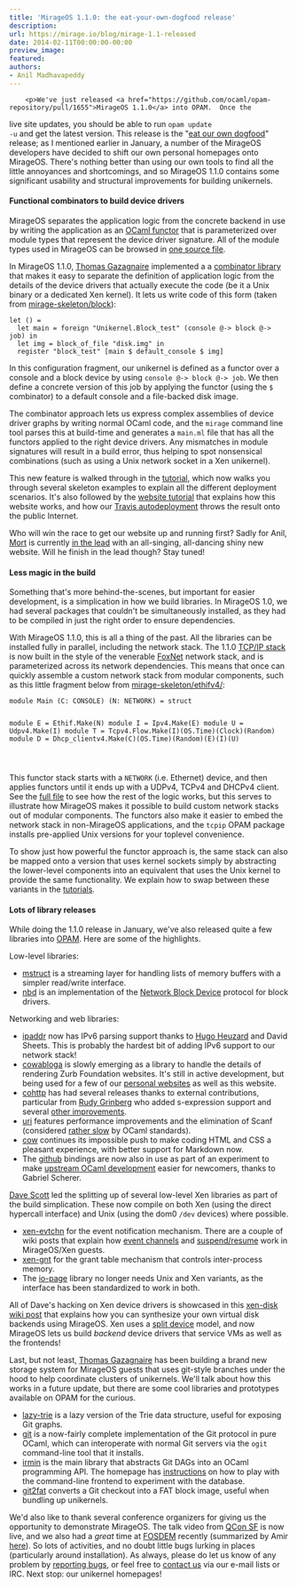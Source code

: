 ```yaml
---
title: 'MirageOS 1.1.0: the eat-your-own-dogfood release'
description:
url: https://mirage.io/blog/mirage-1.1-released
date: 2014-02-11T00:00:00-00:00
preview_image:
featured:
authors:
- Anil Madhavapeddy
---
```



        <p>We've just released <a href="https://github.com/ocaml/opam-repository/pull/1655">MirageOS 1.1.0</a> into OPAM.  Once the
live site updates, you should be able to run <code>opam update -u</code> and get the latest
version.  This release is the &quot;<a href="http://en.wikipedia.org/wiki/Eating_your_own_dog_food">eat our own
dogfood</a>&quot; release; as I
mentioned earlier in January, a number of the MirageOS developers have decided to
shift our own personal homepages onto MirageOS.  There's nothing better than
using our own tools to find all the little annoyances and shortcomings, and so
MirageOS 1.1.0 contains some significant usability and structural improvements
for building unikernels.</p>
<h4>Functional combinators to build device drivers</h4>
<p>MirageOS separates the
application logic from the concrete backend in use by writing the application
as an <a href="https://realworldocaml.org/v1/en/html/functors.html - [404 Not Found]">OCaml functor</a>
that is parameterized over module types that represent the device driver
signature.  All of the module types used in MirageOS can be browsed in <a href="https://github.com/mirage/mirage/blob/1.1.0/types/V1.mli">one
source file</a>.</p>
<p>In MirageOS 1.1.0, <a href="http://gazagnaire.org/">Thomas Gazagnaire</a> implemented a
a <a href="https://github.com/mirage/mirage/blob/1.1.0/lib/mirage.mli#L28">combinator library</a>
that makes it easy to separate the definition of application logic from the details
of the device drivers that actually execute the code (be it a Unix binary or a
dedicated Xen kernel).  It lets us write code of this form
(taken from <a href="https://github.com/mirage/mirage-skeleton/tree/master/block - [404 Not Found]">mirage-skeleton/block</a>):</p>
<pre><code class="language-ocaml">let () =
  let main = foreign &quot;Unikernel.Block_test&quot; (console @-&gt; block @-&gt; job) in
  let img = block_of_file &quot;disk.img&quot; in
  register &quot;block_test&quot; [main $ default_console $ img]
</code></pre>
<p>In this configuration fragment, our unikernel is defined as a functor over a
console and a block device by using <code>console @-&gt; block @-&gt; job</code>.  We then
define a concrete version of this job by applying the functor (using the <code>$</code>
combinator) to a default console and a file-backed disk image.</p>
<p>The combinator approach lets us express complex assemblies of device driver
graphs by writing normal OCaml code, and the <code>mirage</code> command line tool
parses this at build-time and generates a <code>main.ml</code> file that has all the
functors applied to the right device drivers. Any mismatches in module signatures
will result in a build error, thus helping to spot nonsensical combinations
(such as using a Unix network socket in a Xen unikernel).</p>
<p>This new feature is walked through in the <a href="https://mirage.io/docs/hello-world">tutorial</a>, which
now walks you through several skeleton examples to explain all the different
deployment scenarios.  It's also followed by the <a href="https://mirage.io/docs/mirage-www">website tutorial</a>
that explains how this website works, and how our <a href="https://mirage.io/docs/deploying-via-ci">Travis autodeployment</a>
throws the result onto the public Internet.</p>
<p>Who will win the race to get our website up and running first?  Sadly for Anil,
<a href="http://www.cs.nott.ac.uk/~rmm/ - [403 Forbidden]">Mort</a> is currently <a href="https://github.com/mor1/mort-www">in the
lead</a> with an all-singing, all-dancing shiny
new website.  Will he finish in the lead though? Stay tuned!</p>
<h4>Less magic in the build</h4>
<p>Something that's more behind-the-scenes, but important for easier development,
is a simplication in how we build libraries.  In MirageOS 1.0, we had several
packages that couldn't be simultaneously installed, as they had to be compiled
in just the right order to ensure dependencies.</p>
<p>With MirageOS 1.1.0, this is all a thing of the past.  All the libraries can
be installed fully in parallel, including the network stack.  The 1.1.0
<a href="https://github.com/mirage/mirage-tcpip">TCP/IP stack</a> is now built in the
style of the venerable <a href="http://www.cs.cmu.edu/~fox/foxnet.html">FoxNet</a> network
stack, and is parameterized across its network dependencies.  This means
that once can quickly assemble a custom network stack from modular components,
such as this little fragment below from <a href="https://github.com/mirage/mirage-skeleton/blob/master/ethifv4/unikernel.ml - [404 Not Found]">mirage-skeleton/ethifv4/</a>:</p>
<pre><code class="language-ocaml">module Main (C: CONSOLE) (N: NETWORK) = struct

  module E = Ethif.Make(N)
  module I = Ipv4.Make(E)
  module U = Udpv4.Make(I)
  module T = Tcpv4.Flow.Make(I)(OS.Time)(Clock)(Random)
  module D = Dhcp_clientv4.Make(C)(OS.Time)(Random)(E)(I)(U)
  
</code></pre>
<p>This functor stack starts with a <code>NETWORK</code> (i.e. Ethernet) device, and then applies
functors until it ends up with a UDPv4, TCPv4 and DHCPv4 client.  See the <a href="https://github.com/mirage/mirage-skeleton/blob/master/ethifv4/unikernel.ml - [404 Not Found]">full
file</a>
to see how the rest of the logic works, but this serves to illustrate how
MirageOS makes it possible to build custom network stacks out of modular
components.  The functors also make it easier to embed the network stack in
non-MirageOS applications, and the <code>tcpip</code> OPAM package installs pre-applied Unix
versions for your toplevel convenience.</p>
<p>To show just how powerful the functor approach is, the same stack can also
be mapped onto a version that uses kernel sockets simply by abstracting the
lower-level components into an equivalent that uses the Unix kernel to provide
the same functionality.  We explain how to swap between these variants in
the <a href="https://mirage.io/wiki/hello-world">tutorials</a>.</p>
<h4>Lots of library releases</h4>
<p>While doing the 1.1.0 release in January, we've also released quite a few libraries
into <a href="https://opam.ocaml.org">OPAM</a>.  Here are some of the highlights.</p>
<p>Low-level libraries:</p>
<ul>
<li><a href="https://github.com/samoht/ocaml-mstruct/">mstruct</a> is a streaming layer for handling lists of memory buffers with a simpler read/write interface.
</li>
<li><a href="https://github.com/xapi-project/nbd/">nbd</a> is an implementation of the <a href="http://en.wikipedia.org/wiki/Network_block_device">Network Block Device</a> protocol for block drivers.
</li>
</ul>
<p>Networking and web libraries:</p>
<ul>
<li><a href="https://github.com/mirage/ocaml-ipaddr">ipaddr</a> now has IPv6 parsing support thanks to <a href="https://github.com/hhugo/">Hugo Heuzard</a> and David Sheets.  This is probably the hardest bit of adding IPv6 support to our network stack!
</li>
<li><a href="https://github.com/mirage/cowabloga">cowabloga</a> is slowly emerging as a library to handle the details of rendering Zurb Foundation websites.  It's still in active development, but being used for a few of our <a href="https://github.com/mor1/mort-www">personal websites</a> as well as this website.
</li>
<li><a href="https://github.com/avsm/ocaml-cohttp">cohttp</a> has had several releases thanks to external contributions, particular from <a href="https://github.com/rgrinberg">Rudy Grinberg</a> who added s-expression support and several <a href="https://github.com/avsm/ocaml-cohttp/blob/master/CHANGES - [404 Not Found]">other improvements</a>.
</li>
<li><a href="https://github.com/avsm/ocaml-uri">uri</a> features performance improvements and the elimination of Scanf (considered <a href="http://www.lexifi.com/blog/note-about-performance-printf-and-format - [404 Not Found]">rather slow</a> by OCaml standards).
</li>
<li><a href="https://github.com/mirage/ocaml-cow">cow</a> continues its impossible push to make coding HTML and CSS a pleasant experience, with better support for Markdown now.
</li>
<li>The <a href="https://github.com/avsm/ocaml-github">github</a> bindings are now also in use as part of an experiment to make <a href="http://gallium.inria.fr/blog/patch-review-on-github/">upstream OCaml development</a> easier for newcomers, thanks to Gabriel Scherer.
</li>
</ul>
<p><a href="http://dave.recoil.org - [1 Client error: SSL connect error]">Dave Scott</a> led the splitting up of several low-level Xen libraries as part of the build simplication.  These now compile on both Xen (using the direct hypercall interface) and Unix (using the dom0 <code>/dev</code> devices) where possible.</p>
<ul>
<li><a href="https://github.com/xapi-project/ocaml-evtchn">xen-evtchn</a> for the event notification mechanism. There are a couple of wiki posts that explain how <a href="https://mirage.io/wiki/xen-events">event channels</a> and <a href="https://mirage.io/wiki/xen-suspend">suspend/resume</a> work in MirageOS/Xen guests.
</li>
<li><a href="https://github.com/xapi-project/ocaml-gnt">xen-gnt</a> for the grant table mechanism that controls inter-process memory.
</li>
<li>The <a href="https://github.com/mirage/io-page">io-page</a> library no longer needs Unix and Xen variants, as the interface has been standardized to work in both.
</li>
</ul>
<p>All of Dave's hacking on Xen device drivers is showcased in this <a href="https://mirage.io/docs/xen-synthesize-virtual-disk">xen-disk wiki post</a> that
explains how you can synthesize your own virtual disk backends using MirageOS.  Xen uses a <a href="https://www.usenix.org/legacy/event/usenix05/tech/general/full_papers/short_papers/warfield/warfield.pdf">split device</a> model,
and now MirageOS lets us build <em>backend</em> device drivers that service VMs as well as the frontends!</p>
<p>Last, but not least, <a href="http://gazagnaire.org">Thomas Gazagnaire</a> has been building a brand new storage system for MirageOS guests that uses git-style branches under the hood to help coordinate clusters of unikernels.  We'll talk about how this works in a future update, but there are some cool libraries and prototypes available on OPAM for the curious.</p>
<ul>
<li><a href="https://github.com/samoht/ocaml-lazy-trie/">lazy-trie</a> is a lazy version of the Trie data structure, useful for exposing Git graphs.
</li>
<li><a href="https://github.com/samoht/ocaml-git">git</a> is a now-fairly complete implementation of the Git protocol in pure OCaml, which can interoperate with normal Git servers via the <code>ogit</code> command-line tool that it installs.
</li>
<li><a href="https://github.com/mirage/irmin">irmin</a> is the main library that abstracts Git DAGs into an OCaml programming API.  The homepage has <a href="https://github.com/mirage/irmin/wiki/Getting-Started">instructions</a> on how to play with the command-line frontend to experiment with the database.
</li>
<li><a href="https://github.com/samoht/git2fat">git2fat</a> converts a Git checkout into a FAT block image, useful when bundling up unikernels.
</li>
</ul>
<p>We'd also like to thank several conference organizers for giving us the opportunity to demonstrate MirageOS.  The talk video from <a href="http://www.infoq.com/presentations/mirage-os">QCon SF</a> is now live, and we also had a <em>great</em> time at <a href="http://fosdem.org">FOSDEM</a> recently (summarized by Amir <a href="http://nymote.org/blog/2014/fosdem-summary/ - [1 Client error: Couldn't resolve host name]">here</a>).
So lots of activities, and no doubt little bugs lurking in places (particularly around installation).  As always, please do let us know of any problem by <a href="https://github.com/mirage/mirage/issues">reporting bugs</a>, or feel free to <a href="https://mirage.io/community">contact us</a> via our e-mail lists or IRC.  Next stop: our unikernel homepages!</p>

      
